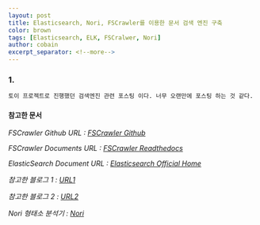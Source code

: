 ```yaml
---
layout: post
title: Elasticsearch, Nori, FSCrawler를 이용한 문서 검색 엔진 구축
color: brown
tags: [Elasticsearch, ELK, FSCralwer, Nori]
author: cobain
excerpt_separator: <!--more-->
---
```

<!--more-->

### 1. 
```xml
토이 프로젝트로 진행했던 검색엔진 관련 포스팅 이다. 너무 오랜만에 포스팅 하는 것 같다.

```


#### 참고한 문서
_FSCrawler Github URL : [FSCrawler Github](https://github.com/dadoonet/fscrawler)_

_FSCrawler Documents URL : [FSCrawler Readthedocs](https://fscrawler.readthedocs.io)_

_ElasticSearch Document URL : [Elasticsearch Official Home](https://www.elastic.co/guide/en/elastic-stack-get-started/current/get-started-docker.html)_

_참고한 블로그 1 : [URL1](https://naggingmachine.tistory.com/830)_

_참고한 블로그 2 : [URL2](https://blog.naver.com/icelemonteainkr/221828689765)_

_Nori 형태소 분석기 : [Nori](https://esbook.kimjmin.net/06-text-analysis/6.7-stemming/6.7.2-nori)_